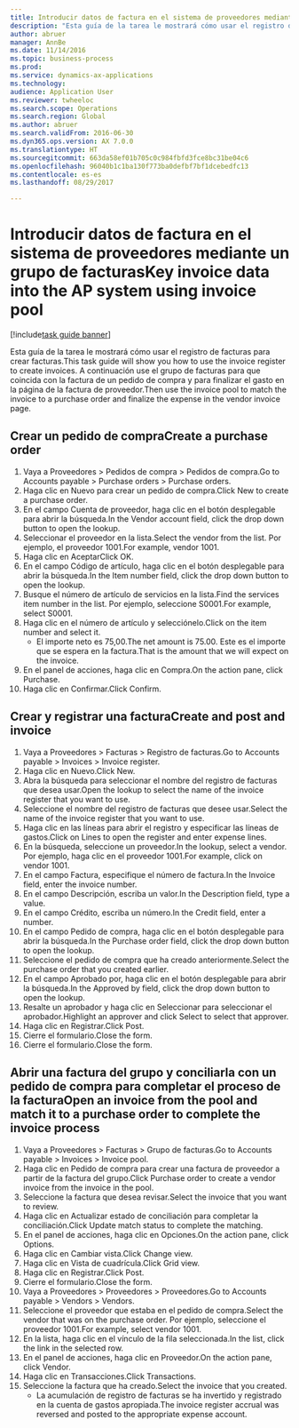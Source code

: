 ```yaml
--- 
title: Introducir datos de factura en el sistema de proveedores mediante un grupo de facturas
description: "Esta guía de la tarea le mostrará cómo usar el registro de facturas para crear facturas."
author: abruer
manager: AnnBe
ms.date: 11/14/2016
ms.topic: business-process
ms.prod: 
ms.service: dynamics-ax-applications
ms.technology: 
audience: Application User
ms.reviewer: twheeloc
ms.search.scope: Operations
ms.search.region: Global
ms.author: abruer
ms.search.validFrom: 2016-06-30
ms.dyn365.ops.version: AX 7.0.0
ms.translationtype: HT
ms.sourcegitcommit: 663da58ef01b705c0c984fbfd3fce8bc31be04c6
ms.openlocfilehash: 96040b1c1ba130f773ba0defbf7bf1dcebedfc13
ms.contentlocale: es-es
ms.lasthandoff: 08/29/2017

---
```

# <a name="key-invoice-data-into-the-ap-system-using-invoice-pool"></a><span data-ttu-id="af408-103">Introducir datos de factura en el sistema de proveedores mediante un grupo de facturas</span><span class="sxs-lookup"><span data-stu-id="af408-103">Key invoice data into the AP system using invoice pool</span></span>

[!include[task guide banner](../../includes/task-guide-banner.md)]

<span data-ttu-id="af408-104">Esta guía de la tarea le mostrará cómo usar el registro de facturas para crear facturas.</span><span class="sxs-lookup"><span data-stu-id="af408-104">This task guide will show you how to use the invoice register to create invoices.</span></span>  <span data-ttu-id="af408-105">A continuación use el grupo de facturas para que coincida con la factura de un pedido de compra y para finalizar el gasto en la página de la factura de proveedor.</span><span class="sxs-lookup"><span data-stu-id="af408-105">Then use the invoice pool to match the invoice to a purchase order and finalize the expense in the vendor invoice page.</span></span>


## <a name="create-a-purchase-order"></a><span data-ttu-id="af408-106">Crear un pedido de compra</span><span class="sxs-lookup"><span data-stu-id="af408-106">Create a purchase order</span></span>
1. <span data-ttu-id="af408-107">Vaya a Proveedores > Pedidos de compra > Pedidos de compra.</span><span class="sxs-lookup"><span data-stu-id="af408-107">Go to Accounts payable > Purchase orders > Purchase orders.</span></span>
2. <span data-ttu-id="af408-108">Haga clic en Nuevo para crear un pedido de compra.</span><span class="sxs-lookup"><span data-stu-id="af408-108">Click New to create a purchase order.</span></span>
3. <span data-ttu-id="af408-109">En el campo Cuenta de proveedor, haga clic en el botón desplegable para abrir la búsqueda.</span><span class="sxs-lookup"><span data-stu-id="af408-109">In the Vendor account field, click the drop down button to open the lookup.</span></span>
4. <span data-ttu-id="af408-110">Seleccionar el proveedor en la lista.</span><span class="sxs-lookup"><span data-stu-id="af408-110">Select the vendor from the list.</span></span> <span data-ttu-id="af408-111">Por ejemplo, el proveedor 1001.</span><span class="sxs-lookup"><span data-stu-id="af408-111">For example, vendor 1001.</span></span>
5. <span data-ttu-id="af408-112">Haga clic en Aceptar</span><span class="sxs-lookup"><span data-stu-id="af408-112">Click OK.</span></span>
6. <span data-ttu-id="af408-113">En el campo Código de artículo, haga clic en el botón desplegable para abrir la búsqueda.</span><span class="sxs-lookup"><span data-stu-id="af408-113">In the Item number field, click the drop down button to open the lookup.</span></span>
7. <span data-ttu-id="af408-114">Busque el número de artículo de servicios en la lista.</span><span class="sxs-lookup"><span data-stu-id="af408-114">Find the services item number in the list.</span></span> <span data-ttu-id="af408-115">Por ejemplo, seleccione S0001.</span><span class="sxs-lookup"><span data-stu-id="af408-115">For example, select S0001.</span></span>
8. <span data-ttu-id="af408-116">Haga clic en el número de artículo y selecciónelo.</span><span class="sxs-lookup"><span data-stu-id="af408-116">Click on the item number and select it.</span></span>
    * <span data-ttu-id="af408-117">El importe neto es 75,00.</span><span class="sxs-lookup"><span data-stu-id="af408-117">The net amount is 75.00.</span></span>  <span data-ttu-id="af408-118">Este es el importe que se espera en la factura.</span><span class="sxs-lookup"><span data-stu-id="af408-118">That is the amount that we will expect on the invoice.</span></span>  
9. <span data-ttu-id="af408-119">En el panel de acciones, haga clic en Compra.</span><span class="sxs-lookup"><span data-stu-id="af408-119">On the action pane, click Purchase.</span></span>
10. <span data-ttu-id="af408-120">Haga clic en Confirmar.</span><span class="sxs-lookup"><span data-stu-id="af408-120">Click Confirm.</span></span>

## <a name="create-and-post-and-invoice"></a><span data-ttu-id="af408-121">Crear y registrar una factura</span><span class="sxs-lookup"><span data-stu-id="af408-121">Create and post and invoice</span></span>
1. <span data-ttu-id="af408-122">Vaya a Proveedores > Facturas > Registro de facturas.</span><span class="sxs-lookup"><span data-stu-id="af408-122">Go to Accounts payable > Invoices > Invoice register.</span></span>
2. <span data-ttu-id="af408-123">Haga clic en Nuevo.</span><span class="sxs-lookup"><span data-stu-id="af408-123">Click New.</span></span>
3. <span data-ttu-id="af408-124">Abra la búsqueda para seleccionar el nombre del registro de facturas que desea usar.</span><span class="sxs-lookup"><span data-stu-id="af408-124">Open the lookup to select the name of the invoice register that you want to use.</span></span>
4. <span data-ttu-id="af408-125">Seleccione el nombre del registro de facturas que desee usar.</span><span class="sxs-lookup"><span data-stu-id="af408-125">Select the name of the invoice register that you want to use.</span></span>
5. <span data-ttu-id="af408-126">Haga clic en las líneas para abrir el registro y especificar las líneas de gastos.</span><span class="sxs-lookup"><span data-stu-id="af408-126">Click on Lines to open the register and enter expense lines.</span></span>
6. <span data-ttu-id="af408-127">En la búsqueda, seleccione un proveedor.</span><span class="sxs-lookup"><span data-stu-id="af408-127">In the lookup, select a vendor.</span></span> <span data-ttu-id="af408-128">Por ejemplo, haga clic en el proveedor 1001.</span><span class="sxs-lookup"><span data-stu-id="af408-128">For example, click on vendor 1001.</span></span>
7. <span data-ttu-id="af408-129">En el campo Factura, especifique el número de factura.</span><span class="sxs-lookup"><span data-stu-id="af408-129">In the Invoice field, enter the invoice number.</span></span>
8. <span data-ttu-id="af408-130">En el campo Descripción, escriba un valor.</span><span class="sxs-lookup"><span data-stu-id="af408-130">In the Description field, type a value.</span></span>
9. <span data-ttu-id="af408-131">En el campo Crédito, escriba un número.</span><span class="sxs-lookup"><span data-stu-id="af408-131">In the Credit field, enter a number.</span></span>
10. <span data-ttu-id="af408-132">En el campo Pedido de compra, haga clic en el botón desplegable para abrir la búsqueda.</span><span class="sxs-lookup"><span data-stu-id="af408-132">In the Purchase order field, click the drop down button to open the lookup.</span></span>
11. <span data-ttu-id="af408-133">Seleccione el pedido de compra que ha creado anteriormente.</span><span class="sxs-lookup"><span data-stu-id="af408-133">Select the purchase order that you created earlier.</span></span>
12. <span data-ttu-id="af408-134">En el campo Aprobado por, haga clic en el botón desplegable para abrir la búsqueda.</span><span class="sxs-lookup"><span data-stu-id="af408-134">In the Approved by field, click the drop down button to open the lookup.</span></span>
13. <span data-ttu-id="af408-135">Resalte un aprobador y haga clic en Seleccionar para seleccionar el aprobador.</span><span class="sxs-lookup"><span data-stu-id="af408-135">Highlight an approver and click Select to select that approver.</span></span>
14. <span data-ttu-id="af408-136">Haga clic en Registrar.</span><span class="sxs-lookup"><span data-stu-id="af408-136">Click Post.</span></span>
15. <span data-ttu-id="af408-137">Cierre el formulario.</span><span class="sxs-lookup"><span data-stu-id="af408-137">Close the form.</span></span>
16. <span data-ttu-id="af408-138">Cierre el formulario.</span><span class="sxs-lookup"><span data-stu-id="af408-138">Close the form.</span></span>

## <a name="open-an-invoice-from-the-pool-and-match-it-to-a-purchase-order-to-complete-the-invoice-process"></a><span data-ttu-id="af408-139">Abrir una factura del grupo y conciliarla con un pedido de compra para completar el proceso de la factura</span><span class="sxs-lookup"><span data-stu-id="af408-139">Open an invoice from the pool and match it to a purchase order to complete the invoice process</span></span>
1. <span data-ttu-id="af408-140">Vaya a Proveedores > Facturas > Grupo de facturas.</span><span class="sxs-lookup"><span data-stu-id="af408-140">Go to Accounts payable > Invoices > Invoice pool.</span></span>
2. <span data-ttu-id="af408-141">Haga clic en Pedido de compra para crear una factura de proveedor a partir de la factura del grupo.</span><span class="sxs-lookup"><span data-stu-id="af408-141">Click Purchase order to create a vendor invoice from the invoice in the pool.</span></span>
3. <span data-ttu-id="af408-142">Seleccione la factura que desea revisar.</span><span class="sxs-lookup"><span data-stu-id="af408-142">Select the invoice that you want to review.</span></span>
4. <span data-ttu-id="af408-143">Haga clic en Actualizar estado de conciliación para completar la conciliación.</span><span class="sxs-lookup"><span data-stu-id="af408-143">Click Update match status to complete the matching.</span></span>
5. <span data-ttu-id="af408-144">En el panel de acciones, haga clic en Opciones.</span><span class="sxs-lookup"><span data-stu-id="af408-144">On the action pane, click Options.</span></span>
6. <span data-ttu-id="af408-145">Haga clic en Cambiar vista.</span><span class="sxs-lookup"><span data-stu-id="af408-145">Click Change view.</span></span>
7. <span data-ttu-id="af408-146">Haga clic en Vista de cuadrícula.</span><span class="sxs-lookup"><span data-stu-id="af408-146">Click Grid view.</span></span>
8. <span data-ttu-id="af408-147">Haga clic en Registrar.</span><span class="sxs-lookup"><span data-stu-id="af408-147">Click Post.</span></span>
9. <span data-ttu-id="af408-148">Cierre el formulario.</span><span class="sxs-lookup"><span data-stu-id="af408-148">Close the form.</span></span>
10. <span data-ttu-id="af408-149">Vaya a Proveedores > Proveedores > Proveedores.</span><span class="sxs-lookup"><span data-stu-id="af408-149">Go to Accounts payable > Vendors > Vendors.</span></span>
11. <span data-ttu-id="af408-150">Seleccione el proveedor que estaba en el pedido de compra.</span><span class="sxs-lookup"><span data-stu-id="af408-150">Select the vendor that was on the purchase order.</span></span> <span data-ttu-id="af408-151">Por ejemplo, seleccione el proveedor 1001.</span><span class="sxs-lookup"><span data-stu-id="af408-151">For example, select vendor 1001.</span></span>
12. <span data-ttu-id="af408-152">En la lista, haga clic en el vínculo de la fila seleccionada.</span><span class="sxs-lookup"><span data-stu-id="af408-152">In the list, click the link in the selected row.</span></span>
13. <span data-ttu-id="af408-153">En el panel de acciones, haga clic en Proveedor.</span><span class="sxs-lookup"><span data-stu-id="af408-153">On the action pane, click Vendor.</span></span>
14. <span data-ttu-id="af408-154">Haga clic en Transacciones.</span><span class="sxs-lookup"><span data-stu-id="af408-154">Click Transactions.</span></span>
15. <span data-ttu-id="af408-155">Seleccione la factura que ha creado.</span><span class="sxs-lookup"><span data-stu-id="af408-155">Select the invoice that you created.</span></span>
    * <span data-ttu-id="af408-156">La acumulación de registro de facturas se ha invertido y registrado en la cuenta de gastos apropiada.</span><span class="sxs-lookup"><span data-stu-id="af408-156">The invoice register accrual was reversed and posted to the appropriate expense account.</span></span>  


